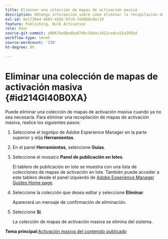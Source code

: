 ```yaml
---
title: Eliminar una colección de mapas de activación masiva
description: Obtenga información sobre cómo eliminar la recopilación de mapas de activación masiva en AEM Guides.
exl-id: 8e1f30e4-4b83-4282-97c9-7e6960c6ec19
feature: Publishing, Bulk Activation
role: User
source-git-commit: a00674a98e4ba87dbc5ddac3412cedca15a205bd
workflow-type: tm+mt
source-wordcount: '139'
ht-degree: 0%

---
```


# Eliminar una colección de mapas de activación masiva {#id214GI40B0XA}

Puede eliminar una colección de mapas de activación masiva cuando ya no sea necesaria. Para eliminar una recopilación de mapas de activación masiva, realice los siguientes pasos:

1. Seleccione el logotipo de Adobe Experience Manager en la parte superior y elija **Herramientas**.

1. En el panel **Herramientas**, seleccione **Guías**.

1. Seleccione el mosaico **Panel de publicación en lotes**.

   El tablero de publicación en lote se muestra con una lista de colecciones de mapas de activación en lote. También puede acceder a este tablero desde el panel izquierdo de [Adobe Experience Manager Guides Home page](intro-home-page.md).


1. Seleccione la colección que desea editar y seleccione **Eliminar**.

   Aparecerá un mensaje de confirmación de eliminación.

1. Seleccione **Sí**.

   La colección de mapas de activación masiva se elimina del sistema.


**Tema principal:**&#x200B;[ Activación masiva del contenido publicado](conf-bulk-activation.md)
